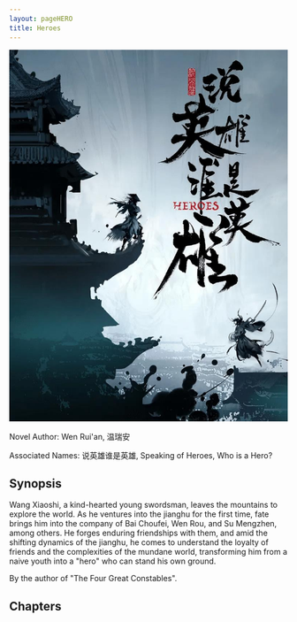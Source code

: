 ```yaml
---
layout: pageHERO
title: Heroes
---
```


![HERO](/Images/HERO.jpeg)

Novel Author: Wen Rui'an, 温瑞安

Associated Names: 说英雄谁是英雄, Speaking of Heroes, Who is a Hero?

## Synopsis

Wang Xiaoshi, a kind-hearted young swordsman, leaves the mountains to explore the world. As he ventures into the jianghu for the first time, fate brings him into the company of Bai Choufei, Wen Rou, and Su Mengzhen, among others. He forges enduring friendships with them, and amid the shifting dynamics of the jianghu, he comes to understand the loyalty of friends and the complexities of the mundane world, transforming him from a naive youth into a "hero" who can stand his own ground.

By the author of "The Four Great Constables".

## Chapters

